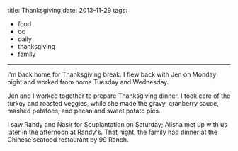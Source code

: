 title: Thanksgiving
date: 2013-11-29
tags:
- food
- oc
- daily
- thanksgiving
- family
---

I'm back home for Thanksgiving break. I flew back with Jen on Monday night and worked from home Tuesday and Wednesday.

Jen and I worked together to prepare Thanksgiving dinner. I took care of the turkey and roasted veggies, while she made the gravy, cranberry sauce, mashed potatoes, and pecan and sweet potato pies.

I saw Randy and Nasir for Souplantation on Saturday; Alisha met up with us later in the afternoon at Randy's. That night, the family had dinner at the Chinese seafood restaurant by 99 Ranch.